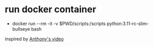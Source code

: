 # run docker container

- docker run --rm -it -v $PWD/scripts:/scripts python:3.11-rc-slim-bullseye bash

inspired by [Anthony's video](https://www.youtube.com/watch?v=w2rcZIG1Uxk)
